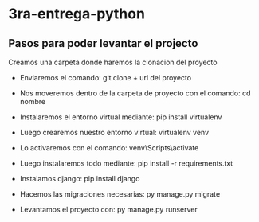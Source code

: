 # 3ra-entrega-python

## Pasos para poder levantar el projecto

Creamos una carpeta donde haremos la clonacion del proyecto
- Enviaremos el comando: git clone + url del proyecto
- Nos moveremos dentro de la carpeta de proyecto con el comando: cd nombre
- Instalaremos el entorno virtual mediante: pip install virtualenv
- Luego crearemos nuestro entorno virtual: virtualenv venv
- Lo activaremos con el comando: venv\Scripts\activate

- Luego instalaremos todo mediante: pip install -r requirements.txt
- Instalamos django: pip install django
- Hacemos las migraciones necesarias: py manage.py migrate
- Levantamos el proyecto con: py manage.py runserver



